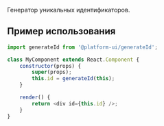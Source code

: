 Генератор уникальных идентификаторов.

## Пример использования
```js
import generateId from '@platform-ui/generateId';

class MyComponent extends React.Component {
    constructor(props) {
        super(props);
        this.id = generateId(this);
    }

    render() {
        return <div id={this.id} />;
    }
}
```
